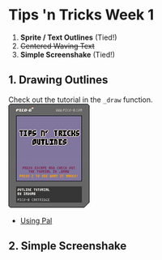 # Tips 'n Tricks Week 1
1. **Sprite / Text Outlines** (Tied!)
2. ~~Centered Waving Text~~
3. **Simple Screenshake** (Tied!)


## 1. Drawing Outlines

Check out the tutorial in the `_draw` function.  
![](explain_outline.p8.png)  
- [Using Pal](http://pico-8.wikia.com/wiki/Pal)


## 2. Simple Screenshake